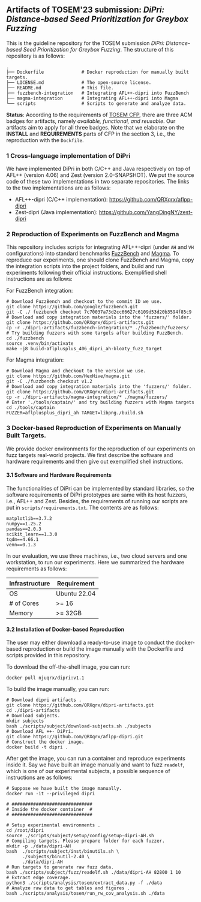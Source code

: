 ## Artifacts of TOSEM'23 submission: *DiPri: Distance-based Seed Prioritization for Greybox Fuzzing*

This is the guideline repository for the TOSEM submission *DiPri: Distance-based Seed Prioritization for Greybox Fuzzing*.
The structure of this repository is as follows: 

```text
.
├── Dockerfile              # Docker reproduction for manually built targets.
├── LICENSE.md              # The open-source license.
├── README.md               # This file.
├── fuzzbench-integration   # Integrating AFL++-dipri into FuzzBench
├── magma-integration       # Integrating AFL++-dipri into Magma
└── scripts                 # Scripts to generate and analyze data.
```

**Status**: According to the requirements of [TOSEM CFP](https://dl.acm.org/journal/tosem/replicated-computational-results), 
there are three ACM badges for artifacts, namely _available, functional, and reusable_. Our artifacts aim to apply for
all three badges. Note that we elaborate on the **INSTALL** and **REQUIREMENTS** parts of CFP in the section 3, i.e., 
the reproduction with the `Dockfile`.

### 1 Cross-language implementation of DiPri

We have implemented DiPri in both C/C++ and Java respectively on top of AFL++ (version 4.06) and Zest 
(version 2.0-SNAPSHOT). We put the source code of these two implementations in two separate repositories.
The links to the two implementations are as follows:

- AFL++-dipri (C/C++ implementation): https://github.com/QRXqrx/aflpp-dipri
- Zest-dipri (Java implementation): https://github.com/YangDingNY/zest-dipri

### 2 Reproduction of Experiments on FuzzBench and Magma

This repository includes scripts for integrating AFL++-dipri (under `AH` and `VH` configurations) into standard 
benchmarks [FuzzBench](https://github.com/google/fuzzbench) and [Magma](https://github.com/HexHive/magma). 
To reproduce our experiments, one should clone FuzzBench and Magma, copy the integration scripts into the project 
folders, and build and run experiments following their official instructions. Exemplified shell instructions are as 
follows:

For FuzzBench integration:
```shell
# Download FuzzBench and checkout to the commit ID we use.
git clone https://github.com/google/fuzzbench.git
git -C ./ fuzzbench checkout 7c70037a73d2cc66627c6109d53d20b3594f85c9
# Download and copy integration materials into the 'fuzzers/' folder.
git clone https://github.com/QRXqrx/dipri-artifacts.git
cp -r ./dipri-artifacts/fuzzbench-integration/* ./fuzzbench/fuzzers/
# Try building fuzzers with some targets after building FuzzBench.
cd ./fuzzbench
source .venv/bin/activate
make -j8 build-aflplusplus_406_dipri_ah-bloaty_fuzz_target
```

For Magma integration:
```shell
# Download Magma and checkout to the version we use.
git clone https://github.com/HexHive/magma.git
git -C ./fuzzbench checkout v1.2
# Download and copy integration materials into the 'fuzzers/' folder.
git clone https://github.com/QRXqrx/dipri-artifacts.git
cp -r ./dipri-artifacts/magma-integration/* ./magma/fuzzers/
# Enter './tools/captain/' and try building fuzzers with Magma targets
cd ./tools/captain
FUZZER=aflplusplus_dipri_ah TARGET=libpng./build.sh
```

### 3 Docker-based Reproduction of Experiments on Manually Built Targets. 

We provide docker environments for the reproduction of our experiments on fuzz targets real-world 
projects. We first describe the software and hardware requirements and then give out exemplified shell 
instructions.

#### 3.1 Software and Hardware Requirements

The functionalities of DiPri can be implemented by standard libraries, so the software requirements of
DiPri prototypes are same with its host fuzzers, i.e., AFL++ and Zest. Besides, the requirements of 
running our scripts are put in `scripts/requirements.txt`. The contents are as follows:

```text
matplotlib==3.7.2
numpy==1.25.2
pandas==2.0.3
scikit_learn==1.3.0
tqdm==4.66.1
venn==0.1.3
```

In our evaluation, we use three machines, i.e., two cloud servers and one workstation, to run our experiments.
Here we summarized the hardware requirements as follows:

| Infrastructure | Requirement  |
|----------------|--------------|
| OS             | Ubuntu 22.04 |
| # of Cores     | \>= 16       |
| Memory         | \>= 32GB     |

#### 3.2 Installation of Docker-based Reproduction

The user may either download a ready-to-use image to conduct the docker-based reproduction or
build the image manually with the Dockerfile and scripts provided in this repository.

To download the off-the-shell image, you can run:

```shell
docker pull njuqrx/dipri:v1.1
```

To build the image manually, you can run:

```shell
# Download dipri artifacts .
git clone https://github.com/QRXqrx/dipri-artifacts.git
cd ./dipri-artifacts
# Download subjects.
mkdir subjects
bash ./scripts/subject/download-subjects.sh ./subjects
# Download AFL ++- DiPri.
git clone https://github.com/QRXqrx/aflpp-dipri.git
# Construct the docker image.
docker build -t dipri .
```

After get the image, you can run a container and reproduce experiments inside it.
Say we have built an image manually and want to fuzz `readelf`, which is one of our experimental subjects, 
a possible sequence of instructions are as follows:

```shell
# Suppose we have built the image manually.
docker run -it --privileged dipri

# ##############################
# Inside the docker container  #
# ##############################

# Setup experimental environments .
cd /root/dipri
source ./scripts/subject/setup/config/setup-dipri-AH.sh
# Compiling targets. Please prepare folder for each fuzzer.
mkdir -p ./data/dipri-AH
bash  ./scripts/subject/inst/binutils.sh \
      ./subjects/binutil-2.40 \
      ./data/dipri-AH
# Run targets to generate raw fuzz data.
bash ./scripts/subject/fuzz/readelf.sh ./data/dipri-AH 82800 1 10
# Extract edge coverage.
python3 ./scripts/analysis/tosem/extract_data.py -f ./data
# Analyze raw data to get tables and figures .
bash ./scripts/analysis/tosem/run_rw_cov_analysis.sh ./data
```




